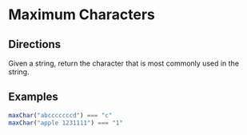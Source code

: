 # Maximum Characters

## Directions

Given a string, return the character that is most commonly used in the string.

## Examples

```javascript
maxChar("abcccccccd") === "c"
maxChar("apple 1231111") === "1"
```
